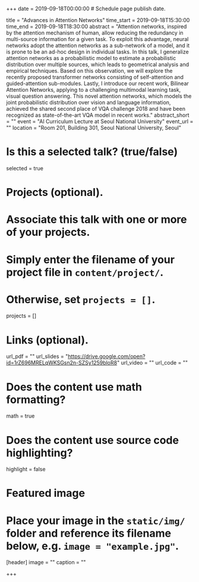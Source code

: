 +++
date = 2019-09-18T00:00:00  # Schedule page publish date.

title = "Advances in Attention Networks"
time_start = 2019-09-18T15:30:00
time_end = 2019-09-18T18:30:00
abstract = "Attention networks, inspired by the attention mechanism of human, allow reducing the redundancy in multi-source information for a given task. To exploit this advantage, neural networks adopt the attention networks as a sub-network of a model, and it is prone to be an ad-hoc design in individual tasks. In this talk, I generalize attention networks as a probabilistic model to estimate a probabilistic distribution over multiple sources, which leads to geometrical analysis and empirical techniques. Based on this observation, we will explore the recently proposed transformer networks consisting of self-attention and guided-attention sub-modules. Lastly, I introduce our recent work, Bilinear Attention Networks, applying to a challenging multimodal learning task, visual question answering. This novel attention networks, which models the joint probabilistic distribution over vision and language information, achieved the shared second place of VQA challenge 2018 and have been recognized as state-of-the-art VQA model in recent works."
abstract_short = ""
event = "AI Curriculum Lecture at Seoul National University"
event_url = ""
location = "Room 201, Building 301, Seoul National University, Seoul"

# Is this a selected talk? (true/false)
selected = true

# Projects (optional).
#   Associate this talk with one or more of your projects.
#   Simply enter the filename of your project file in `content/project/`.
#   Otherwise, set `projects = []`.
projects = []

# Links (optional).
url_pdf = ""
url_slides = "https://drive.google.com/open?id=1rZ696MRELqWKSGsn2n-SZSy1259bloR8"
url_video = ""
url_code = ""

# Does the content use math formatting?
math = true

# Does the content use source code highlighting?
highlight = false

# Featured image
# Place your image in the `static/img/` folder and reference its filename below, e.g. `image = "example.jpg"`.
[header]
image = ""
caption = ""

+++
